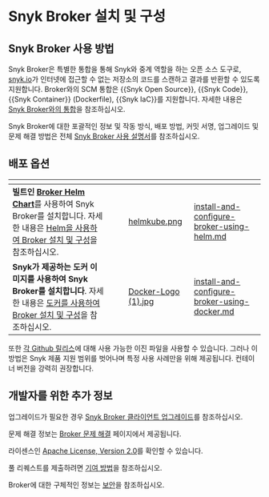 # Snyk Broker 설치 및 구성

## Snyk Broker 사용 방법

Snyk Broker은 특별한 통합을 통해 Snyk와 중계 역할을 하는 오픈 소스 도구로, [snyk.io](http://snyk.io/)가 인터넷에 접근할 수 없는 저장소의 코드를 스캔하고 결과를 반환할 수 있도록 지원합니다. Broker와의 SCM 통합은 {{Snyk Open Source}}, {{Snyk Code}}, {{Snyk Container}} (Dockerfile), {{Snyk IaC}}를 지원합니다. 자세한 내용은 [Snyk Broker와의 통합](../#integrations-with-snyk-broker)을 참조하십시오.

Snyk Broker에 대한 포괄적인 정보 및 작동 방식, 배포 방법, 커밋 서명, 업그레이드 및 문제 해결 방법은 전체 [Snyk Broker 사용 설명서](../)를 참조하십시오.

## **배포 옵션**

<table data-card-size="large" data-view="cards" data-full-width="false"><thead><tr><th></th><th></th><th></th><th data-hidden data-card-cover data-type="files"></th><th data-hidden data-card-target data-type="content-ref"></th></tr></thead><tbody><tr><td><strong>빌트인</strong> <a href="https://github.com/snyk/snyk-broker-helm"><strong>Broker Helm Chart</strong></a>를 사용하여 Snyk Broker를 설치합니다. 자세한 내용은 <a href="install-and-configure-broker-using-helm.md">Helm을 사용하여 Broker 설치 및 구성</a>을 참조하십시오.</td><td></td><td></td><td><a href="../../../.gitbook/assets/helmkube.png">helmkube.png</a></td><td><a href="install-and-configure-broker-using-helm.md">install-and-configure-broker-using-helm.md</a></td></tr><tr><td><strong>Snyk가 제공하는</strong> <strong>도커 이미지를 사용하여</strong> <strong>Snyk Broker를 설치합니다</strong>. 자세한 내용은 <a href="install-and-configure-broker-using-docker.md">도커를 사용하여 Broker 설치 및 구성</a>을 참조하십시오.</td><td></td><td></td><td><a href="../../../.gitbook/assets/Docker-Logo (1).jpg">Docker-Logo (1).jpg</a></td><td><a href="install-and-configure-broker-using-docker.md">install-and-configure-broker-using-docker.md</a></td></tr></tbody></table>

또한 [각 Github 릴리스](https://github.com/snyk/broker/releases)에 대해 사용 가능한 이진 파일을 사용할 수 있습니다. 그러나 이 방법은 Snyk 제품 지원 범위를 벗어나며 특정 사용 사례만을 위해 제공됩니다. 컨테이너 버전을 강력히 권장합니다.

## 개발자를 위한 추가 정보

업그레이드가 필요한 경우 [Snyk Broker 클라이언트 업그레이드](../upgrade-the-snyk-broker-client.md)를 참조하십시오.

문제 해결 정보는 [Broker 문제 해결](../troubleshooting-broker.md) 페이지에서 제공됩니다.

라이센스인 [Apache License, Version 2.0](https://github.com/snyk/broker/blob/master/LICENSE)를 확인할 수 있습니다.

풀 리퀘스트를 제출하려면 [기여 방법](https://github.com/snyk/broker/blob/master/.github/CONTRIBUTING.md)을 참조하십시오.

Broker에 대한 구체적인 정보는 [보안](https://github.com/snyk/broker/blob/master/SECURITY.md)을 참조하십시오.